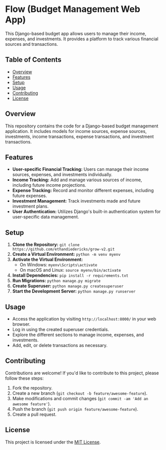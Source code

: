 # Flow (Budget Management Web App)

This Django-based budget app allows users to manage their income, expenses, and investments. It provides a platform to track various financial sources and transactions.

## Table of Contents

- [Overview](#overview)
- [Features](#features)
- [Setup](#setup)
- [Usage](#usage)
- [Contributing](#contributing)
- [License](#license)

## Overview

This repository contains the code for a Django-based budget management application. It includes models for income sources, expense sources, investments, income transactions, expense transactions, and investment transactions.

## Features

- **User-specific Financial Tracking:** Users can manage their income sources, expenses, and investments individually.
- **Income Tracking:** Add and manage various sources of income, including future income projections.
- **Expense Tracking:** Record and monitor different expenses, including future expenses.
- **Investment Management:** Track investments made and future investment plans.
- **User Authentication:** Utilizes Django's built-in authentication system for user-specific data management.

## Setup

1. **Clone the Repository:** `git clone https://github.com/ethandiedericks/grow-v2.git`
2. **Create a Virtual Environment:** `python -m venv myenv`
3. **Activate the Virtual Environment:** 
    - On Windows: `myenv\Scripts\activate`
    - On macOS and Linux: `source myenv/bin/activate`
4. **Install Dependencies:** `pip install -r requirements.txt`
5. **Run Migrations:** `python manage.py migrate`
6. **Create Superuser:** `python manage.py createsuperuser`
7. **Start the Development Server:** `python manage.py runserver`

## Usage

- Access the application by visiting `http://localhost:8000/` in your web browser.
- Log in using the created superuser credentials.
- Explore the different sections to manage income, expenses, and investments.
- Add, edit, or delete transactions as necessary.

## Contributing

Contributions are welcome! If you'd like to contribute to this project, please follow these steps:

1. Fork the repository.
2. Create a new branch (`git checkout -b feature/awesome-feature`).
3. Make modifications and commit changes (`git commit -am 'Add an awesome feature'`).
4. Push the branch (`git push origin feature/awesome-feature`).
5. Create a pull request.

## License

This project is licensed under the [MIT License](LICENSE).
